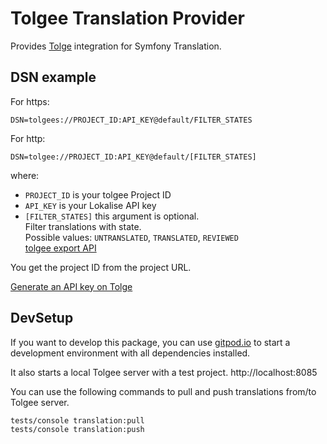 Tolgee Translation Provider
=============================

Provides [Tolge](https://tolgee.io/) integration for Symfony Translation.

DSN example
-----------

For https:
```
DSN=tolgees://PROJECT_ID:API_KEY@default/FILTER_STATES
```

For http:
```
DSN=tolgee://PROJECT_ID:API_KEY@default/[FILTER_STATES]
```


where:
 - `PROJECT_ID` is your tolgee Project ID
 - `API_KEY` is your Lokalise API key
 - `[FILTER_STATES]` this argument is optional.<br>Filter translations with state.<br>Possible values: `UNTRANSLATED`, `TRANSLATED`, `REVIEWED`<br>[tolgee export API](https://tolgee.io/api#tag/Export/operation/export_1)


You get the project ID from the project URL.

[Generate an API key on Tolge](https://app.tolgee.io/account/apiKeys)

DevSetup
-----------

If you want to develop this package, you can use [gitpod.io](https://gitpod.io/) to start a development environment with all dependencies installed.

It also starts a local Tolgee server with a test project.
http://localhost:8085

You can use the following commands to pull and push translations from/to Tolgee server.

```bash
tests/console translation:pull
tests/console translation:push
```
